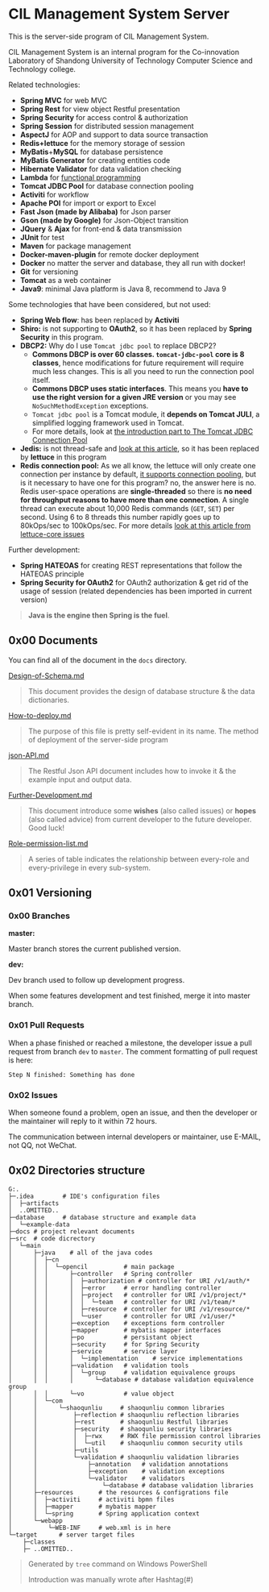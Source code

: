 # CIL Management System Server

This is the server-side program of CIL Management System.

CIL Management System is an internal program for the Co-innovation Laboratory of Shandong University of Technology Computer Science and Technology college.

Related technologies:

* **Spring MVC** for web MVC
* **Spring Rest** for view object Restful presentation
* **Spring Security** for access control & authorization
* **Spring Session** for distributed session management
* **AspectJ** for AOP and support to data source transaction
* **Redis+lettuce** for the memory storage of session
* **MyBatis**+**MySQL** for database persistence
* **MyBatis Generator** for creating entities code
* **Hibernate Validator** for data validation checking
* **Lambda** for [functional programming](https://flyingbytes.github.io/programming/java8/functional/part0/2017/01/16/Java8-Part0.html)
* **Tomcat JDBC Pool** for database connection pooling
* **Activiti** for workflow
* **Apache POI** for import or export to Excel
* **Fast Json (made by Alibaba)** for Json parser
* **Gson (made by Google)** for Json-Object transition
* **JQuery** & **Ajax** for front-end & data transmission
* **JUnit** for test
* **Maven** for package management
* **Docker-maven-plugin** for remote docker deployment
* **Docker** no matter the server and database, they all run with docker!
* **Git** for versioning
* **Tomcat** as a web container
* **Java9**: minimal Java platform is Java 8, recommend to Java 9

Some technologies that have been considered, but not used:

* **Spring Web flow**: has been replaced by **Activiti**
* **Shiro:** is not supporting to **OAuth2**, so it has been replaced by **Spring Security** in this program.
* **DBCP2:** Why do I use `Tomcat jdbc pool` to replace DBCP2?
  * **Commons DBCP is over 60 classes. `tomcat-jdbc-pool` core is 8 classes**, hence modifications for future requirement will require much less changes. This is all you need to run the connection pool itself. 
  * **Commons DBCP uses static interfaces**. This means you **have to use the right version for a given JRE version** or you may see `NoSuchMethodException` exceptions.
  * `Tomcat jdbc pool` is a Tomcat module, it **depends on Tomcat JULI**, a simplified logging framework used in Tomcat.
  * For more details, look at [the introduction part to The Tomcat JDBC Connection Pool](https://tomcat.apache.org/tomcat-9.0-doc/jdbc-pool.html)
* **Jedis:** is not thread-safe and [look at this article](https://github.com/spring-projects/spring-session/issues/789), so it has been replaced by **lettuce** in this program
* **Redis connection pool:** As we all know, the lettuce will only create one connection per instance by default, [it supports connection pooling](https://github.com/lettuce-io/lettuce-core/wiki/Connection-Pooling), but is it necessary to have one for this program? no, the answer here is no. Redis user-space operations are **single-threaded** so there is **no need for throughput reasons to have more than one connection**. A single thread can execute about 10,000 Redis commands (`GET`, `SET`) per second. Using 6 to 8 threads this number rapidly goes up to 80kOps/sec to 100kOps/sec. For more details [look at this article from lettuce-core issues](https://github.com/lettuce-io/lettuce-core/issues/360)

Further development:

* **Spring HATEOAS** for creating REST representations that follow the HATEOAS principle
* **Spring Security for OAuth2** for OAuth2 authorization & get rid of the usage of session (related dependencies has been imported in current version)

> **Java is the engine then Spring is the fuel**.

## 0x00 Documents

You can find all of the document in the `docs` directory.

[Design-of-Schema.md](https://github.com/LiuinStein/CILManagement-Server/blob/dev/docs/Design-of-Schema.md)

> This document provides the design of database structure & the data dictionaries.

[How-to-deploy.md](https://github.com/LiuinStein/CILManagement-Server/blob/dev/docs/How-to-deploy.md)

> The purpose of this file is pretty self-evident in its name. The method of deployment of the server-side program

[json-API.md](https://github.com/LiuinStein/CILManagement-Server/blob/dev/docs/json-API.md)

> The Restful Json API document includes how to invoke it & the example input and output data.

[Further-Development.md](https://github.com/LiuinStein/CILManagement-Server/blob/dev/docs/Further-Development.md)

> This document introduce some **wishes** (also called issues) or **hopes** (also called advice) from current developer to the future developer. Good luck!

[Role-permission-list.md](https://github.com/LiuinStein/CILManagement-Server/blob/dev/docs/Role-permission-list.md)

> A series of table indicates the relationship between every-role and every-privilege in every sub-system.

## 0x01 Versioning

### 0x00 Branches

**master:**

Master branch stores the current published version.

**dev:**

Dev branch used to follow up development progress. 

When some features development and test finished, merge it into master branch.

### 0x01 Pull Requests

When a phase finished or reached a milestone, the developer issue a pull request from branch `dev` to `master`. The comment formatting of pull request is here:

```
Step N finished: Something has done
```

### 0x02 Issues

When someone found a problem, open an issue, and then the developer or the maintainer will reply to it within 72 hours.

The communication between internal developers or maintainer, use E-MAIL, not QQ, not WeChat.

## 0x02 Directories structure

```shell
G:.                                          
├─.idea        # IDE's configuration files                              
│  ├─artifacts                               
│  ..OMITTED..                          
├─database     # database structure and example data
│  └─example-data                            
├─docs # project relevant documents                                       
├─src  # code dicrectory                                      
│  └─main                                    
│      ├─java    # all of the java codes                            
│      │  ├─cn                               
│      │  │  └─opencil          # main package             
│      │  │      ├─controller   # Spring controller                
│      │  │      │  ├─authorization # controller for URI /v1/auth/*
│      │  │      │  ├─error     # error handling controller
│      │  │      │  ├─project   # controller for URI /v1/project/*
│      │  │      │  │  └─team   # controller for URI /v1/team/*
│      │  │      │  ├─resource  # controller for URI /v1/resource/*
│      │  │      │  └─user      # controller for URI /v1/user/*
│      │  │      ├─exception    # exceptions form controller             
│      │  │      ├─mapper       # mybatis mapper interfaces             
│      │  │      ├─po           # persistant object         
│      │  │      ├─security     # for Spring Security             
│      │  │      ├─service      # service layer             
│      │  │      │  └─implementation    # service implementations
│      │  │      ├─validation   # validation tools
│      │  │      │  └─group     # validation equivalence groups
│      │  │      │      └─database # database validation equivalence group
│      │  │      └─vo           # value object             
│      │  └─com                              
│      │      └─shaoqunliu     # shaoqunliu common libraries
│      │          ├─reflection # shaoqunliu reflection libraries
│      │          ├─rest       # shaoqunliu Restful libraries
│      │          ├─security   # shaoqunliu security libraries
│      │          │  ├─rwx     # RWX file permission control libraries
│      │          │  └─util    # shaoqunliu common security utils 
│      │          ├─utils
│      │          └─validation # shaoqunliu validation libraries
│      │              ├─annotation   # validation annotations
│      │              ├─exception    # validation exceptions  
│      │              └─validator    # validators
│      │                  └─database # database validation libraries
│      ├─resources       # the resources & configrations file
│      │  ├─activiti     # activiti bpmn files
│      │  ├─mapper       # mybatis mapper                    
│      │  └─spring       # Spring application context                    
│      └─webapp                           
│          └─WEB-INF     # web.xml is in here                    
└─target      # server target files                             
    ├─classes                                
    ├─ ..OMITTED..   
```

> Generated by `tree` command on Windows PowerShell
>
> Introduction was manually wrote after Hashtag(#)

